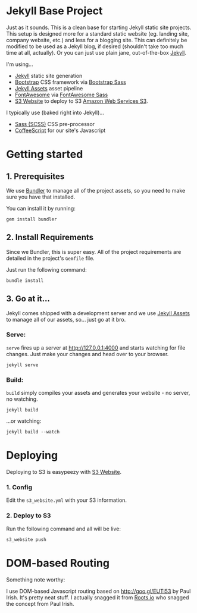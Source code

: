 # Jekyll Base Project

Just as it sounds. This is a clean base for starting Jekyll static site projects. This setup is designed more for a
standard static website (eg. landing site, company website, etc.) and less for a blogging site. This can definitely
be modified to be used as a Jekyll blog, if desired (shouldn't take too much time at all, actually). Or you can just
use plain jane, out-of-the-box [Jekyll](http://jekyllrb.com/).

I'm using...
- [Jekyll](http://jekyllrb.com/) static site generation
- [Bootstrap](http://getbootstrap.com/) CSS framework via [Bootstrap Sass](https://github.com/twbs/bootstrap-sass)
- [Jekyll Assets](https://github.com/ixti/jekyll-assets) asset pipeline
- [FontAwesome](http://fortawesome.github.io/Font-Awesome/) via [FontAwesome Sass](https://github.com/FortAwesome/font-awesome-sass)
- [S3 Website](https://github.com/laurilehmijoki/s3_website) to deploy to S3 [Amazon Web Services S3](http://aws.amazon.com/s3/).

I typically use (baked right into Jekyll)...
- [Sass (SCSS)](http://sass-lang.com/) CSS pre-processor
- [CoffeeScript](http://coffeescript.org/) for our site's Javascript

# Getting started

## 1. Prerequisites

We use [Bundler](http://bundler.io/) to manage all of the project assets, so you need to make sure you have that installed.

You can install it by running:

```
gem install bundler
```

## 2. Install Requirements

Since we Bundler, this is super easy. All of the project requirements are detailed in the project's `Gemfile` file.

Just run the following command:

```
bundle install
```

## 3. Go at it...

Jekyll comes shipped with a development server and we use [Jekyll Assets](https://github.com/ixti/jekyll-assets) to manage all of our assets, so... just go at it bro.

### Serve:

`serve` fires up a server at http://127.0.0.1:4000 and starts watching for file changes. Just make your changes and head over to your browser.

```
jekyll serve
```

### Build:

`build` simply compiles your assets and generates your website - no server, no watching.

```
jekyll build
```

...or watching:

```
jekyll build --watch
```

# Deploying

Deploying to S3 is easypeezy with [S3 Website](https://github.com/laurilehmijoki/s3_website).

### 1. Config

Edit the `s3_website.yml` with your S3 information.

### 2. Deploy to S3

Run the following command and all will be live:

```
s3_website push
```

# DOM-based Routing

Something note worthy:

I use DOM-based Javascript routing based on http://goo.gl/EUTi53 by Paul Irish. It's pretty neat stuff. I actually snagged it from [Roots.io](https://github.com/roots/roots/blob/master/assets/js/_main.js) who snagged the concept from Paul Irish.